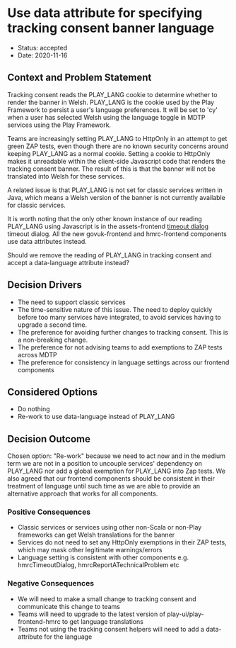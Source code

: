 # Use data attribute for specifying tracking consent banner language

* Status: accepted
* Date: 2020-11-16

## Context and Problem Statement

Tracking consent reads the PLAY_LANG cookie to determine whether to render the banner in Welsh. PLAY_LANG is the cookie
used by the Play Framework to persist a user's language preferences. It will be set to 'cy'
when a user has selected Welsh using the language toggle in MDTP services using the Play Framework.

Teams are increasingly setting PLAY_LANG to HttpOnly in an attempt to get green ZAP tests, even though there are no
known security concerns around keeping PLAY_LANG as a normal cookie. Setting a cookie to 
HttpOnly makes it unreadable within the client-side Javascript code that renders the tracking consent banner. The result
 of this is that the banner will not be translated into Welsh for these services.

A related issue is that PLAY_LANG is not set for classic services written in Java, which means a Welsh version of the banner is not 
currently available for classic services.

It is worth noting that the only other known instance of our reading PLAY_LANG using Javascript is in the assets-frontend
[timeout dialog](https://github.com/hmrc/assets-frontend/blob/97c638289e23bee255ac30724a8572c6efa96817/assets/patterns/help-users-when-we-time-them-out-of-a-service/timeoutDialog.js#L14) timeout dialog. All the new govuk-frontend and hmrc-frontend components use data attributes instead.

Should we remove the reading of PLAY_LANG in tracking consent and accept a data-language attribute instead?

## Decision Drivers

* The need to support classic services
* The time-sensitive nature of this issue. The need to deploy quickly before too many services have integrated, to 
avoid services having to upgrade a second time.
* The preference for avoiding further changes to tracking consent. This is a non-breaking change.
* The preference for not advising teams to add exemptions to ZAP tests across MDTP
* The preference for consistency in language settings across our frontend components

## Considered Options

* Do nothing
* Re-work to use data-language instead of PLAY_LANG

## Decision Outcome

Chosen option: "Re-work" because we need to act now and in the medium term we are not in a position to uncouple services' 
dependency on PLAY_LANG nor add a global exemption for PLAY_LANG into Zap tests. We also agreed that our frontend 
components should be consistent in their treatment of language until such time as we are able to provide an 
alternative approach that works for all components.

### Positive Consequences

* Classic services or services using other non-Scala or non-Play frameworks can get Welsh translations for the banner
* Services do not need to set any HttpOnly exemptions in their ZAP tests, which may mask other legitimate warnings/errors
* Language setting is consistent with other components e.g. hmrcTimeoutDialog, hmrcReportATechnicalProblem etc

### Negative Consequences

* We will need to make a small change to tracking consent and communicate this change to teams
* Teams will need to upgrade to the latest version of play-ui/play-frontend-hmrc to get language translations
* Teams not using the tracking consent helpers will need to add a data-attribute for the language
